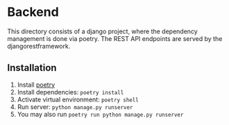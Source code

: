 # Backend
This directory consists of a django project, where the dependency
management is done via poetry. The REST API endpoints are served by
the djangorestframework.

## Installation
1. Install [poetry](https://python-poetry.org/docs/#installation)
2. Install dependencies: `poetry install`
3. Activate virtual environment: `poetry shell`
4. Run server: `python manage.py runserver`
5. You may also run `poetry run python manage.py runserver`
